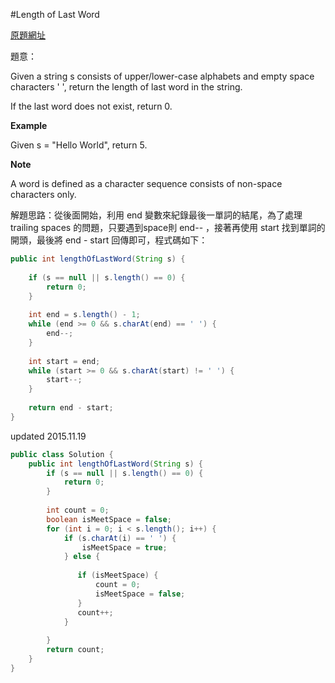 #Length of Last Word

[原題網址](http://www.lintcode.com/en/problem/length-of-last-word/)

題意：

Given a string s consists of upper/lower-case alphabets and empty space characters ' ', return the length of last word in the string.

If the last word does not exist, return 0.

**Example**

Given s = "Hello World", return 5.

**Note**

A word is defined as a character sequence consists of non-space characters only.

解題思路：從後面開始，利用 end 變數來紀錄最後一單詞的結尾，為了處理 trailing spaces 的問題，只要遇到space則 end-- ，接著再使用 start 找到單詞的開頭，最後將 end - start 回傳即可，程式碼如下：

```java
public int lengthOfLastWord(String s) {
        
    if (s == null || s.length() == 0) {
        return 0;
    }
    
    int end = s.length() - 1;
    while (end >= 0 && s.charAt(end) == ' ') {
        end--;
    }
    
    int start = end;
    while (start >= 0 && s.charAt(start) != ' ') {
        start--;
    }
    
    return end - start;
}
```

updated 2015.11.19

```java
public class Solution {
    public int lengthOfLastWord(String s) {
        if (s == null || s.length() == 0) {
            return 0;
        }
        
        int count = 0;
        boolean isMeetSpace = false;
        for (int i = 0; i < s.length(); i++) {
            if (s.charAt(i) == ' ') {
                isMeetSpace = true;
            } else {
               
               if (isMeetSpace) {
                   count = 0;
                   isMeetSpace = false;
               }
               count++;
            }
            
        }
        return count;
    }
}
```